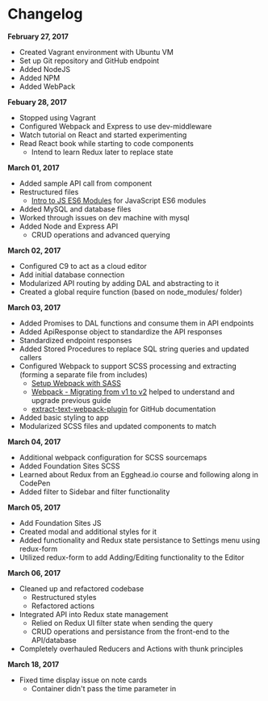 # Changelog

**February 27, 2017**
- Created Vagrant environment with Ubuntu VM
- Set up Git repository and GitHub endpoint
- Added NodeJS
- Added NPM
- Added WebPack

**Febuary 28, 2017**
- Stopped using Vagrant
- Configured Webpack and Express to use dev-middleware
- Watch tutorial on React and started experimenting
- Read React book while starting to code components
	- Intend to learn Redux later to replace state

**March 01, 2017**
- Added sample API call from component
- Restructured files
  - [Intro to JS ES6 Modules](https://strongloop.com/strongblog/an-introduction-to-javascript-es6-modules/) for JavaScript ES6 modules
- Added MySQL and database files
- Worked through issues on dev machine with mysql
- Added Node and Express API
  - CRUD operations and advanced querying

**March 02, 2017**
- Configured C9 to act as a cloud editor
- Add initial database connection
- Modularized API routing by adding DAL and abstracting to it
- Created a global require function (based on node_modules/ folder)

**March 03, 2017**
- Added Promises to DAL functions and consume them in API endpoints
- Added ApiResponse object to standardize the API responses
- Standardized endpoint responses
- Added Stored Procedures to replace SQL string queries and updated callers
- Configured Webpack to support SCSS processing and extracting (forming a separate file from includes)
  - [Setup Webpack with SASS](https://www.jonathan-petitcolas.com/2015/05/15/howto-setup-webpack-on-es6-react-application-with-sass.html)
  - [Webpack - Migrating from v1 to v2](https://webpack.js.org/guides/migrating/) helped to understand and upgrade previous guide
  - [extract-text-webpack-plugin](https://github.com/webpack-contrib/extract-text-webpack-plugin) for GitHub documentation
- Added basic styling to app
- Modularized SCSS files and updated components to match

**March 04, 2017**
- Additional webpack configuration for SCSS sourcemaps
- Added Foundation Sites SCSS
- Learned about Redux from an Egghead.io course and following along in CodePen
- Added filter to Sidebar and filter functionality

**March 05, 2017**
- Add Foundation Sites JS
- Created modal and additional styles for it
- Added functionality and Redux state persistance to Settings menu using redux-form
- Utilized redux-form to add Adding/Editing functionality to the Editor

**March 06, 2017**
- Cleaned up and refactored codebase
  - Restructured styles
  - Refactored actions
- Integrated API into Redux state management
  - Relied on Redux UI filter state when sending the query
  - CRUD operations and persistance from the front-end to the API/database
- Completely overhauled Reducers and Actions with thunk principles

**March 18, 2017**
- Fixed time display issue on note cards
	- Container didn't pass the time parameter in
